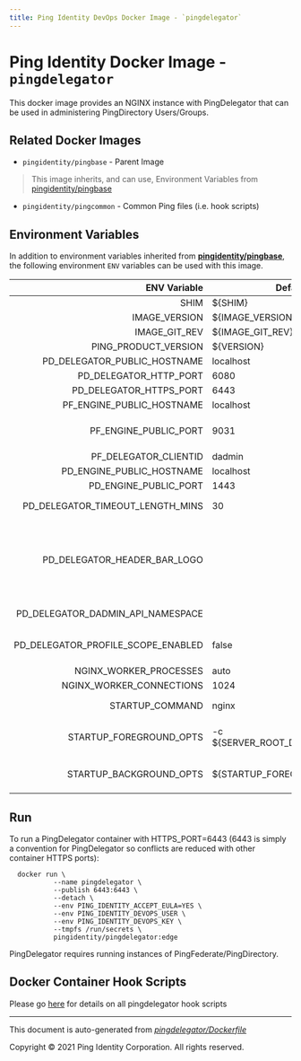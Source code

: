```yaml
---
title: Ping Identity DevOps Docker Image - `pingdelegator`
---
```


# Ping Identity Docker Image - `pingdelegator`

This docker image provides an NGINX instance with PingDelegator
that can be used in administering PingDirectory Users/Groups.

## Related Docker Images
- `pingidentity/pingbase` - Parent Image
> This image inherits, and can use, Environment Variables from [pingidentity/pingbase](https://devops.pingidentity.com/docker-images/pingbase/)
- `pingidentity/pingcommon` - Common Ping files (i.e. hook scripts)


## Environment Variables
In addition to environment variables inherited from **[pingidentity/pingbase](https://devops.pingidentity.com/docker-images/pingbase/)**,
the following environment `ENV` variables can be used with
this image.

| ENV Variable  | Default     | Description
| ------------: | ----------- | ---------------------------------
| SHIM  | ${SHIM}  |  |
| IMAGE_VERSION  | ${IMAGE_VERSION}  |  |
| IMAGE_GIT_REV  | ${IMAGE_GIT_REV}  |  |
| PING_PRODUCT_VERSION  | ${VERSION}  |  |
| PD_DELEGATOR_PUBLIC_HOSTNAME  | localhost  |  |
| PD_DELEGATOR_HTTP_PORT  | 6080  |  |
| PD_DELEGATOR_HTTPS_PORT  | 6443  |  |
| PF_ENGINE_PUBLIC_HOSTNAME  | localhost  | The hostname for the public Ping Federate instance used for SSO.  |
| PF_ENGINE_PUBLIC_PORT  | 9031  | The port for the public Ping Federate instance used for SSO. NOTE: If using port 443 along with a base URL with no specified port, set to an empty string.  |
| PF_DELEGATOR_CLIENTID  | dadmin  | The client id that was set up with Ping Federate for Ping Delegator.  |
| PD_ENGINE_PUBLIC_HOSTNAME  | localhost  | The hostname for the DS instance the app will be interfacing with.  |
| PD_ENGINE_PUBLIC_PORT  | 1443  | The HTTPS port for the DS instance the app will be interfacing with.  |
| PD_DELEGATOR_TIMEOUT_LENGTH_MINS  | 30  | The length of time (in minutes) until the session will require a new login attempt  |
| PD_DELEGATOR_HEADER_BAR_LOGO  |   | The filename used as the logo in the header bar, relative to this application's build directory. Note about logos: The size of the image will be scaled down to fit 22px of height and a max-width of 150px. For best results, it is advised to make the image close to this height and width ratio as well as to crop out any blank spacing around the logo to maximize its presentation. e.g. '${SERVER_ROOT_DIR}/html/delegator/images/my_company_logo.png'  |
| PD_DELEGATOR_DADMIN_API_NAMESPACE  |   | The namespace for the Delegated Admin API on the DS instance. In most cases, this does not need to be set here. e.g. 'dadmin/v2'  |
| PD_DELEGATOR_PROFILE_SCOPE_ENABLED  | false  | Set to true if the "profile" scope is supported for the Delegated Admin OIDC client on PingFederate and you wish to use it to show the current user's name in the navigation.  |
| NGINX_WORKER_PROCESSES  | auto  | The number of NginX worker processes -- Default: auto  |
| NGINX_WORKER_CONNECTIONS  | 1024  | The number of NginX worker connections -- Default: 1024  |
| STARTUP_COMMAND  | nginx  | The command that the entrypoint will execute in the foreground to instantiate the container  |
| STARTUP_FOREGROUND_OPTS  | -c ${SERVER_ROOT_DIR}/etc/nginx.conf  | The command-line options to provide to the the startup command when the container starts with the server in the foreground. This is the normal start flow for the container  |
| STARTUP_BACKGROUND_OPTS  | ${STARTUP_FOREGROUND_OPTS}  | The command-line options to provide to the the startup command when the container starts with the server in the background. This is the debug start flow for the container  |

## Run
To run a PingDelegator container with HTTPS_PORT=6443 (6443 is simply a convention for
PingDelegator so conflicts are reduced with other container HTTPS ports):

```shell
  docker run \
           --name pingdelegator \
           --publish 6443:6443 \
           --detach \
           --env PING_IDENTITY_ACCEPT_EULA=YES \
           --env PING_IDENTITY_DEVOPS_USER \
           --env PING_IDENTITY_DEVOPS_KEY \
           --tmpfs /run/secrets \
           pingidentity/pingdelegator:edge
```

PingDelegator requires running instances of PingFederate/PingDirectory.

## Docker Container Hook Scripts

Please go [here](https://github.com/pingidentity/pingidentity-devops-getting-started/tree/master/docs/docker-images/pingdelegator/hooks/README.md) for details on all pingdelegator hook scripts

---
This document is auto-generated from _[pingdelegator/Dockerfile](https://github.com/pingidentity/pingidentity-docker-builds/blob/master/pingdelegator/Dockerfile)_

Copyright © 2021 Ping Identity Corporation. All rights reserved.
